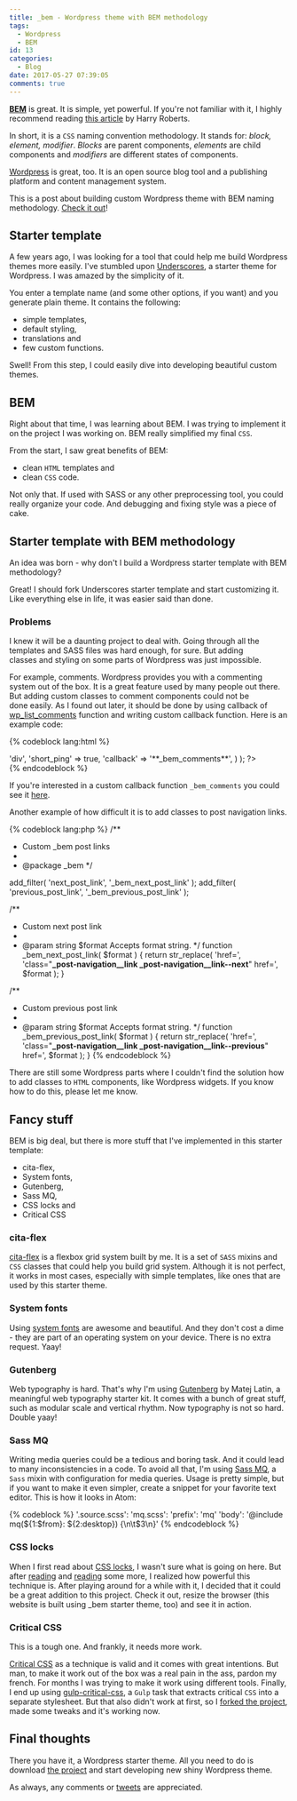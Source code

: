 ```yaml
---
title: _bem - Wordpress theme with BEM methodology
tags:
  - Wordpress
  - BEM
id: 13
categories:
  - Blog
date: 2017-05-27 07:39:05
comments: true
---
```


**[BEM](https://en.bem.info/)** is great. It is simple, yet powerful. If you're not familiar with it, I highly recommend reading [this article](https://csswizardry.com/2013/01/mindbemding-getting-your-head-round-bem-syntax/) by Harry Roberts.

In short, it is a `CSS` naming convention methodology. It stands for: _block, element, modifier_. _Blocks_ are parent components, _elements_ are child components and _modifiers_ are different states of components.

[Wordpress](https://wordpress.org/) is great, too. It is an open source blog tool and a publishing platform and content management system.

This is a post about building custom Wordpress theme with BEM naming methodology. [Check it out](https://github.com/maliMirkec/_bem)!

## Starter template

A few years ago, I was looking for a tool that could help me build Wordpress themes more easily. I've stumbled upon [Underscores](http://underscores.me/), a starter theme for Wordpress. I was amazed by the simplicity of it.

You enter a template name (and some other options, if you want) and you generate plain theme. It contains the following:

*   simple templates,
*   default styling,
*   translations and
*   few custom functions.

Swell! From this step, I could easily dive into developing beautiful custom themes.

## BEM

Right about that time, I was learning about BEM. I was trying to implement it on the project I was working on. BEM really simplified my final `CSS`.

From the start, I saw great benefits of BEM:

*   clean `HTML` templates and
*   clean `CSS` code.

Not only that. If used with SASS or any other preprocessing tool, you could really organize your code. And debugging and fixing style was a piece of cake.

## Starter template with BEM methodology

An idea was born - why don't I build a Wordpress starter template with BEM methodology?

Great! I should fork Underscores starter template and start customizing it. Like everything else in life, it was easier said than done.

### Problems

I knew it will be a daunting project to deal with. Going through all the templates and SASS files was hard enough, for sure. But adding classes and styling on some parts of Wordpress was just impossible.

For example, comments. Wordpress provides you with a commenting system out of the box. It is a great feature used by many people out there. But adding custom classes to comment components could not be done easily. As I found out later, it should be done by using callback of [wp_list_comments](https://codex.wordpress.org/Function_Reference/wp_list_comments) function and writing custom callback function. Here is an example code:

{% codeblock lang:html %}
<div class="comment-list _comments__list">
<?php
  wp_list_comments( array(
    'style' => 'div',
    'short_ping' => true,
    'callback' => '**_bem_comments**',
  ) );
?>
</div><!-- .comment-list -->
{% endcodeblock %}

If you're interested in a custom callback function `_bem_comments` you could see it [here](https://github.com/maliMirkec/_bem/blob/master/inc/bem-comments.php).

Another example of how difficult it is to add classes to post navigation links.

{% codeblock lang:php %}
/**
  * Custom _bem post links
  *
  * @package _bem
  */

add_filter( 'next_post_link', '_bem_next_post_link' );
add_filter( 'previous_post_link', '_bem_previous_post_link' );

/**
  * Custom next post link
  *
  * @param string $format Accepts format string.
  */
function _bem_next_post_link( $format ) {
  return str_replace( 'href=', 'class="**_post-navigation__link _post-navigation__link--next**" href=', $format );
}

/**
  * Custom previous post link
  *
  * @param string $format Accepts format string.
  */
function _bem_previous_post_link( $format ) {
  return str_replace( 'href=', 'class="**_post-navigation__link _post-navigation__link--previous**" href=', $format );
}
{% endcodeblock %}

There are still some Wordpress parts where I couldn't find the solution how to add classes to `HTML` components, like Wordpress widgets. If you know how to do this, please let me know.

## Fancy stuff

BEM is big deal, but there is more stuff that I've implemented in this starter template:

*   cita-flex,
*   System fonts,
*   Gutenberg,
*   Sass MQ,
*   CSS locks and
*   Critical CSS

### cita-flex

[cita-flex](https://github.com/maliMirkec/cita-flex) is a flexbox grid system built by me. It is a set of `SASS` mixins and `CSS` classes that could help you build grid system. Although it is not perfect, it works in most cases, especially with simple templates, like ones that are used by this starter theme.

### System fonts

Using [system fonts](https://css-tricks.com/snippets/css/system-font-stack/) are awesome and beautiful. And they don't cost a dime - they are part of an operating system on your device. There is no extra request. Yaay!

### Gutenberg

Web typography is hard. That's why I'm using [Gutenberg](http://matejlatin.github.io/Gutenberg/) by Matej Latin, a meaningful web typography starter kit. It comes with a bunch of great stuff, such as modular scale and vertical rhythm. Now typography is not so hard. Double yaay!

### Sass MQ

Writing media queries could be a tedious and boring task. And it could lead to many inconsistencies in a code. To avoid all that, I'm using [Sass MQ](http://sass-mq.github.io/sass-mq/), a `Sass` mixin with configuration for media queries. Usage is pretty simple, but if you want to make it even simpler, create a snippet for your favorite text editor. This is how it looks in Atom:

{% codeblock %}
'.source.scss':
  'mq.scss':
    'prefix': 'mq'
    'body': '@include mq(${1:\$from}: ${2:desktop}) {\n\t$3\n}'
{% endcodeblock %}

### CSS locks

When I first read about [CSS locks](https://css-tricks.com/css-locks/), I wasn't sure what is going on here. But after [reading](https://blog.typekit.com/2016/08/17/flexible-typography-with-css-locks/) and [reading](https://fvsch.com/code/css-locks/) some more, I realized how powerful this technique is. After playing around for a while with it, I decided that it could be a great addition to this project. Check it out, resize the browser (this website is built using _bem starter theme, too) and see it in action.

### Critical CSS

This is a tough one. And frankly, it needs more work.

[Critical CSS](https://www.smashingmagazine.com/2015/08/understanding-critical-css/) as a technique is valid and it comes with great intentions. But man, to make it work out of the box was a real pain in the ass, pardon my french. For months I was trying to make it work using different tools. Finally, I end up using [gulp-critical-css](https://mscharl.github.io/gulp-critical-css/), a `Gulp` task that extracts critical `CSS` into a separate stylesheet. But that also didn't work at first, so I [forked the project](https://github.com/maliMirkec/gulp-critical-css), made some tweaks and it's working now.

## Final thoughts

There you have it, a Wordpress starter theme. All you need to do is download [the project](https://github.com/maliMirkec/_bem) and start developing new shiny Wordpress theme.

As always, any comments or [tweets](https://twitter.com/malimirkeccita) are appreciated.